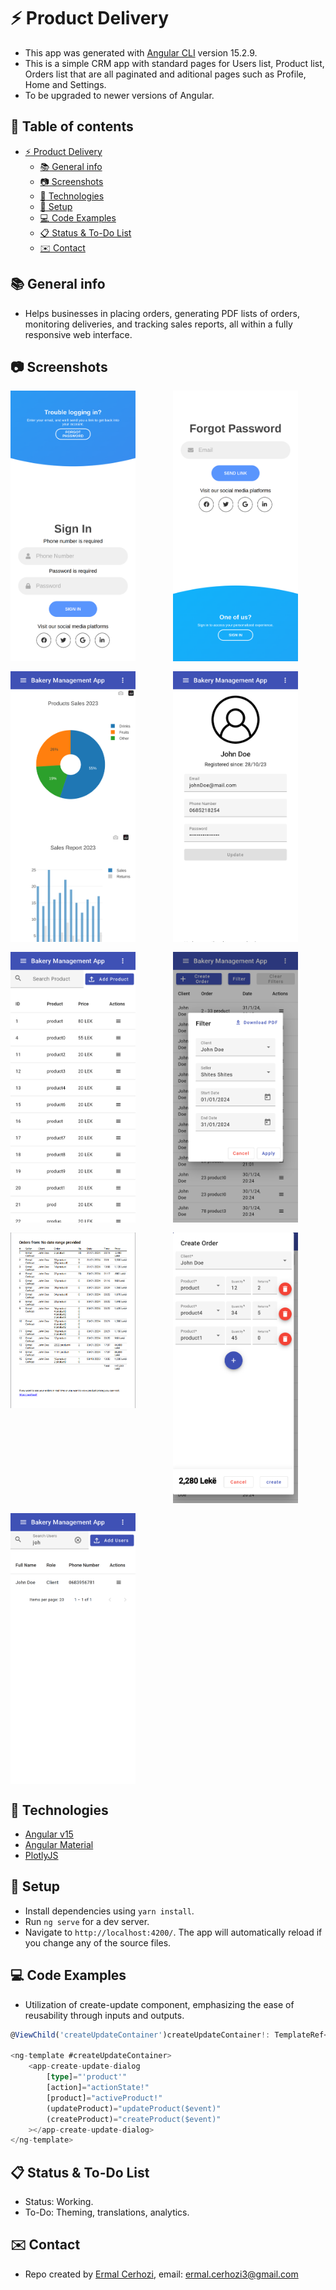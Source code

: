 # :zap: Product Delivery

* This app was generated with [Angular CLI](https://github.com/angular/angular-cli) version 15.2.9.
* This is a simple CRM app with standard pages for Users list, Product list, Orders list that are all paginated and aditional pages such as Profile, Home and Settings.
* To be upgraded to newer versions of Angular.

## :page_facing_up: Table of contents

* [:zap: Product Delivery](#zap-angular-form-validation)
  * [:books: General info](#books-general-info)
  * [:camera: Screenshots](#camera-screenshots)
  * [:signal_strength: Technologies](#signal_strength-technologies)
  * [:floppy_disk: Setup](#floppy_disk-setup)
  * [:computer: Code Examples](#computer-code-examples)
  <!-- * [:cool: Features](#cool-features) -->
  * [:clipboard: Status & To-Do List](#clipboard-status--to-do-list)
  <!-- * [:file_folder: License](#file_folder-license) -->
  * [:envelope: Contact](#envelope-contact)

## :books: General info

* Helps businesses in placing orders, generating PDF lists of orders, monitoring deliveries, and tracking sales reports, all within a fully responsive web interface.

## :camera: Screenshots

<div style="display: grid; grid-template-columns: repeat(auto-fill, minmax(200px, 1fr)); gap: 16px;">
    <img src="screenshots/login.png" alt="Login" width="200"/>
    <img src="screenshots/forgotPassword.png" alt="Forgot Password" width="200"/>
    <img src="screenshots/chart.png" alt="Chart" width="200"/>
    <img src="screenshots/profile.png" alt="Profile" width="200"/>
    <img src="screenshots/productList.png" alt="Products List" width="200"/>
    <img src="screenshots/filterOrders.png" alt="Filter Orders" width="200"/>
    <img src="screenshots/downloadedPDF.png" alt="Downloaded PDF" width="200"/>
    <img src="screenshots/createOrder.png" alt="Create Order" width="200"/>
    <img src="screenshots/clientList.png" alt="Client List" width="200"/>
</div>

## :signal_strength: Technologies

* [Angular v15](https://angular.io/)
* [Angular Material](https://v15.material.angular.io/)
* [PlotlyJS](https://plotly.com/javascript/)

## :floppy_disk: Setup

* Install dependencies using `yarn install`.
* Run `ng serve` for a dev server.
* Navigate to `http://localhost:4200/`. The app will automatically reload if you change any of the source files.

## :computer: Code Examples

* Utilization of create-update component, emphasizing the ease of reusability through inputs and outputs.

```typescript
@ViewChild('createUpdateContainer')createUpdateContainer!: TemplateRef<CreateUpdateDialogComponent>

<ng-template #createUpdateContainer>
    <app-create-update-dialog
        [type]="'product'"
        [action]="actionState!"
        [product]="activeProduct!"
        (updateProduct)="updateProduct($event)"
        (createProduct)="createProduct($event)"
    ></app-create-update-dialog>
</ng-template>
```

<!-- ## :cool: Features

* All fields are required, the email field must be a valid email address and the password field must have a min length of 6.
* A custom validator and directive called MustMatch is used to validate that the confirm password and password fields match.
* The form validates on submit rather than as soon as each field is changed, this is implemented using the f.submitted property of the #f="ngForm" template variable which is true after the form is submitted for the first time. -->

## :clipboard: Status & To-Do List

* Status: Working.
* To-Do: Theming, translations, analytics.

<!-- ## :file_folder: License

* This project is licensed under the terms of the MIT license. -->

## :envelope: Contact

* Repo created by [Ermal Cerhozi](https://github.com/ermalCerhozi), email: ermal.cerhozi3@gmail.com